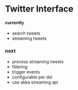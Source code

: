 # Twitter Interface

#### currently

  * search tweets
  * streaming tweets

### next

  * process streaming tweets
  * filtering
  * trigger events
  * configurable per dsl
  * use akka streaming api
